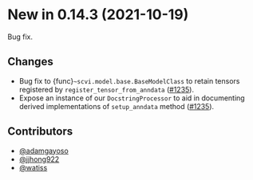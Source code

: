 # New in 0.14.3 (2021-10-19)

Bug fix.

## Changes

- Bug fix to {func}`~scvi.model.base.BaseModelClass` to retain tensors registered by `register_tensor_from_anndata` ([#1235]).
- Expose an instance of our `DocstringProcessor` to aid in documenting derived implementations of `setup_anndata` method ([#1235]).

## Contributors

- [@adamgayoso]
- [@jjhong922]
- [@watiss]

[#1235]: https://github.com/YosefLab/scvi-tools/pull/1235
[@adamgayoso]: https://github.com/adamgayoso
[@jjhong922]: https://github.com/jjhong922
[@watiss]: https://github.com/watiss
